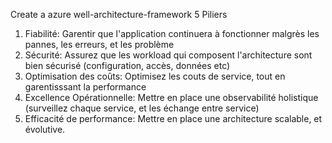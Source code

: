 Create a azure well-architecture-framework
5 Piliers
1. Fiabilité: Garentir que l'application continuera à fonctionner malgrès les pannes, les erreurs, et les problème
2. Sécurité: Assurez que les workload qui composent l'architecture sont bien sécurisé (configuration, accès, données etc)
3. Optimisation des coûts: Optimisez les couts de service, tout en garentisssant la performance
4. Excellence Opérationnelle: Mettre en place une observabilité holistique (surveillez chaque service, et les échange entre service)
5. Efficacité de performance: Mettre en place une architecture scalable, et évolutive. 